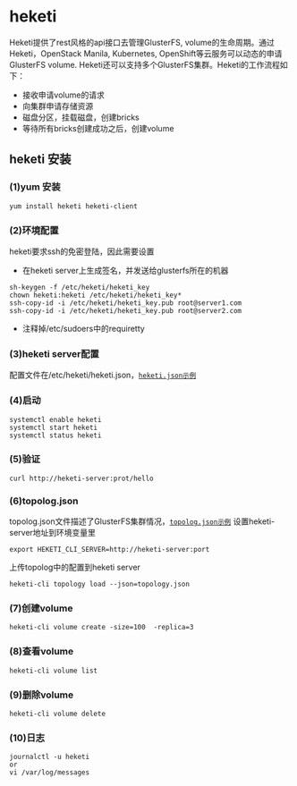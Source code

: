 # heketi
Heketi提供了rest风格的api接口去管理GlusterFS, volume的生命周期。通过Heketi，OpenStack Manila, Kubernetes, OpenShift等云服务可以动态的申请GlusterFS volume. Heketi还可以支持多个GlusterFS集群。Heketi的工作流程如下：
- 接收申请volume的请求
- 向集群申请存储资源
- 磁盘分区，挂载磁盘，创建bricks
- 等待所有bricks创建成功之后，创建volume

## heketi 安装
### (1)yum 安装
```
yum install heketi heketi-client
```
### (2)环境配置
heketi要求ssh的免密登陆，因此需要设置
- 在heketi server上生成签名，并发送给glusterfs所在的机器
```
sh-keygen -f /etc/heketi/heketi_key
chown heketi:heketi /etc/heketi/heketi_key*
ssh-copy-id -i /etc/heketi/heketi_key.pub root@server1.com
ssh-copy-id -i /etc/heketi/heketi_key.pub root@server2.com
```
- 注释掉/etc/sudoers中的requiretty
### (3)heketi server配置
配置文件在/etc/heketi/heketi.json，[`heketi.json示例`](heketi.json)

### (4)启动
```
systemctl enable heketi
systemctl start heketi
systemctl status heketi
```
### (5)验证
```
curl http://heketi-server:prot/hello
```
### (6)topolog.json
topolog.json文件描述了GlusterFS集群情况，[`topolog.json示例`](topolog.json)
设置heketi-server地址到环境变量里
```
export HEKETI_CLI_SERVER=http://heketi-server:port
```
上传topolog中的配置到heketi server
```
heketi-cli topology load --json=topology.json
```
### (7)创建volume
```
heketi-cli volume create -size=100  -replica=3

```
### (8)查看volume
```
heketi-cli volume list
```
### (9)删除volume
```
heketi-cli volume delete
```
### (10)日志
```
journalctl -u heketi
or
vi /var/log/messages
```
